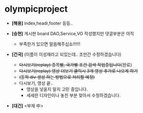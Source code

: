 # olympicproject
+ <b>[해용]</b> index,headr,footer 등등..

+ <b>[승현]</b> 게시판 board DAO,Service,VO 작성했지만 댓글부분은 아직
  - 부족한거 있으면 말씀해주십쇼!!!!!!
    
+ <b>[건국]</b> (이름이 이성재라고 되있는데.. 조만간 수정하겠습니다)
    - ~~다시보기(replay) 종목별, 국가별 조건 검색 작업중입니다~~(완료)
    - ~~다시보기(replay) 영상 더보기 클릭시 3개 영상 추가로 나오게 하기~~
     - ~~(동적 div 생성 하는 방법으로 처리할 예정)~~
    - 다시보기, 영상 끝.. 
      - 영상을 넣을지 말지 고민 중입니다.
      - 세세한 디자인이나 놓친 부분 찾아서 수정하겠습니다.

+ <b>[대건]</b>   <부재 中>
